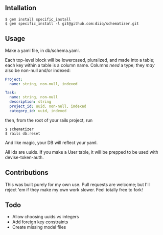 
## Intallation
```
$ gem install specific_install
$ gem specific_install -l git@github.com:diiq/schematizer.git
```
## Usage

Make a yaml file, in db/schema.yaml.

Each top-level block will be lowercased, pluralized, and made into a table; each key within a table is a column name. Columns *need* a type; they *may* also be non-null and/or indexed:


```yaml
Project:
  name: string, non-null, indexed

Task:
  name: string, non-null
  description: string
  project_id: uuid, non-null, indexed
  category_id: uuid, indexed
```

then, from the root of your rails project, run

```
$ schematizer
$ rails db:reset
```

And like magic, your DB will reflect your yaml.

All ids are uuids. If you make a User table, it will be prepped to be used with devise-token-auth.

## Contributions

This was built purely for my own use. Pull requests are welcome; but I'll reject 'em if they make my own work slower. Feel totally free to fork!

## Todo

- Allow choosing uuids vs integers
- Add foreign key constraints
- Create missing model files
